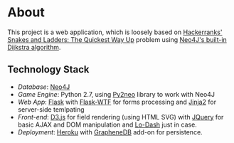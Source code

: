 About
=====

This project is a web application, which is loosely based on [Hackerranks' Snakes and Ladders: The Quickest Way Up](https://www.hackerrank.com/challenges/the-quickest-way-up) problem using [Neo4J's built-in Dijkstra algorithm](http://docs.neo4j.org/chunked/stable/rest-api-graph-algos.html#rest-api-execute-a-dijkstra-algorithm-and-get-a-single-path).

Technology Stack
----------------

* *Database*: [Neo4J](http://www.neo4j.org/)
* *Game Engine*: Python 2.7, using [Py2neo](http://nigelsmall.com/py2neo/1.6/) library to work with Neo4J
* *Web App*: [Flask](http://flask.pocoo.org/) with [Flask-WTF](https://flask-wtf.readthedocs.org/en/latest/) for forms processing and [Jinja2](http://jinja.pocoo.org/docs/) for server-side temlpating
* *Front-end*: [D3.js](http://d3js.org/) for field rendering (using HTML SVG) with [JQuery](http://jquery.com/) for basic AJAX and DOM manipulation and [Lo-Dash](http://lodash.com/) just in case.
* *Deployment*: [Heroku](https://devcenter.heroku.com/articles/getting-started-with-python) with [GrapheneDB](http://www.graphenedb.com/) add-on for persistence.

